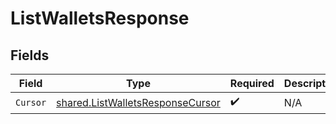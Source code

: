 # ListWalletsResponse


## Fields

| Field                                                                                | Type                                                                                 | Required                                                                             | Description                                                                          |
| ------------------------------------------------------------------------------------ | ------------------------------------------------------------------------------------ | ------------------------------------------------------------------------------------ | ------------------------------------------------------------------------------------ |
| `Cursor`                                                                             | [shared.ListWalletsResponseCursor](../../models/shared/listwalletsresponsecursor.md) | :heavy_check_mark:                                                                   | N/A                                                                                  |